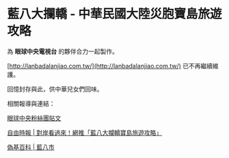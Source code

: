 # 藍八大攔轎 - 中華民國大陸災胞寶島旅遊攻略

為 **眼球中央電視台** 的夥伴合力一起製作。

[http://lanbadalanjiao.com.tw/](http://lanbadalanjiao.com.tw/)  已不再繼續維護。

回憶封存與此，供中華兒女們回味。

相關報導與連結：

[眼球中央粉絲團貼文](https://www.facebook.com/EYECTV/posts/1818977125051239?__xts__[0]=68.ARBJJhqE7LMgxoz7FNA6OzDPVHz3oaQFhqGUyJP_0bs9tHpW_a9mepX2fypZy3bplPx6QTh-DCoomZ7PWhhSGeAhLigGOuSjQMTYMsITMII4GXTPORjSueogspakL8L_oaZOTl6ojwhXf2IkOQoiprdOi8ZwCYHKeVeXPunqbtJ5Z2Ncftyuaevc4uBs0_CMIK2WQN7P5BSin0-rUdQSIvcm6Vs-IaCRfwv_dYiaMaShehsDNiDSCP5g8-k3aTsSDFPdRtEezDD9HqqupIEkQmCkRPYAGftaDRT1LhEhJ8yicBf12pGx0e81ucCnRlN-PfbaRAfk6_6-p206zW9lR9IEI8Dy&__tn__=-R)

[自由時報 | 對岸看過來！網推「藍八大攔轎寶島旅遊攻略」](https://m.ltn.com.tw/news/life/breakingnews/1858614)

[偽基百科 | 藍八市](https://uncyclopedia.tw/wiki/%E8%97%8D%E5%85%AB%E5%B8%82)
